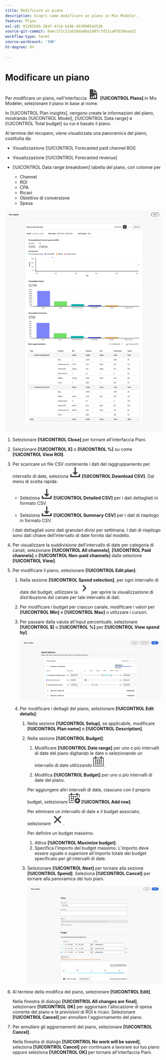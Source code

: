 ```yaml
---
title: Modificare un piano
description: Scopri come modificare un piano in Mix Modeler.
feature: Plans
exl-id: 91385595-284f-4fcb-b54b-9539905e552b
source-git-commit: 9a6c1f1c12ab29da80a1997cfd31ca07b38eaa22
workflow-type: tm+mt
source-wordcount: '390'
ht-degree: 0%

---
```


# Modificare un piano

Per modificare un piano, nell&#39;interfaccia ![PLan](/help/assets/icons/FileChart.svg) **[!UICONTROL Plans]** in Mix Modeler, selezionare il piano in base al nome.

In [!UICONTROL Plan insights], vengono create le informazioni del piano, mostrando [!UICONTROL Model], [!UICONTROL Data range] e [!UICONTROL Total budget] su cui è basato il piano.

Al termine del recupero, viene visualizzata una panoramica del piano, costituita da:

- Visualizzazione [!UICONTROL Forecasted paid channel ROI]
- Visualizzazione [!UICONTROL Forecasted revenue]
- [!UICONTROL Data range breakdown] tabella del piano, con colonne per

   - Channel
   - ROI
   - CPA
   - Ricavi
   - Obiettivo di conversione
   - Spesa

![Panoramica di un piano](/help/assets/overview-plan.png)

1. Selezionare **[!UICONTROL Close]** per tornare all&#39;interfaccia Piani.

1. Selezionare **[!UICONTROL X]** o **[!UICONTROL  %]** su come **[!UICONTROL View ROI]**.

1. Per scaricare un file CSV contenente i dati del raggruppamento per intervallo di date, seleziona ![Scarica](/help/assets/icons/Download.svg) **[!UICONTROL Download CSV]**. Dal menu di scelta rapida:

   - Seleziona ![Scarica](/help/assets/icons/Download.svg) **[!UICONTROL Detailed CSV]** per i dati dettagliati in formato CSV.
   - Seleziona ![Scarica](/help/assets/icons/Download.svg) **[!UICONTROL Summary CSV]** per i dati di riepilogo in formato CSV.

   I dati dettagliati sono dati granulari divisi per settimana. I dati di riepilogo sono dati chiave dell’intervallo di date fornito dal modello.

1. Per visualizzare la suddivisione dell&#39;intervallo di date per categoria di canali, selezionare **[!UICONTROL All channels]**, **[!UICONTROL Paid channels]** o **[!UICONTROL Non-paid channels]** dalla selezione **[!UICONTROL View]**.

1. Per modificare il piano, selezionare **[!UICONTROL Edit plan]**:

   1. Nella sezione **[!UICONTROL Spend selection]**, per ogni intervallo di date del budget, utilizzare la ![freccia](/help/assets/icons/ChevronRight.svg) per aprire la visualizzazione di distribuzione del canale per tale intervallo di dati.

   1. Per modificare i budget per ciascun canale, modificare i valori per **[!UICONTROL Min]** e **[!UICONTROL Max]** o utilizzare i cursori.

   1. Per passare dalla valuta all&#39;input percentuale, selezionare **[!UICONTROL $]** o **[!UICONTROL %]** per **[!UICONTROL View spend by]**.

      ![Selezione spese](/help/assets/spend-selection.png)

   1. Per modificare i dettagli del piano, selezionare **[!UICONTROL Edit details]**:

      1. Nella sezione **[!UICONTROL Setup]**, se applicabile, modificare **[!UICONTROL Plan name]** e **[!UICONTROL Description]**.

      1. Nella sezione **[!UICONTROL Budget]**:

         1. Modificare **[!UICONTROL Date range]** per uno o più intervalli di date del piano digitando le date o selezionando un intervallo di date utilizzando ![Calendario](/help/assets/icons/Calendar.svg).

         1. Modifica **[!UICONTROL Budget]** per uno o più intervalli di date del piano.

         Per aggiungere altri intervalli di date, ciascuno con il proprio budget, selezionare ![CalendarAdd](/help/assets/icons/CalendarAdd.svg) **[!UICONTROL Add row]**.

         Per eliminare un intervallo di date e il budget associato, selezionare ![Chiudi](/help/assets/icons/Close.svg).

         Per definire un budget massimo:

         1. Attiva **[!UICONTROL Maximize budget]**.
         1. Specifica l&#39;importo del budget massimo. L’importo deve essere uguale o superiore all’importo totale dei budget specificato per gli intervalli di date.

      1. Selezionare **[!UICONTROL Next]** per tornare alla sezione **[!UICONTROL Spend]**. Seleziona **[!UICONTROL Cancel]** per tornare alla panoramica dei tuoi piani.

         ![Dettagli piano](/help/assets/plan-details.png)


1. Al termine della modifica del piano, selezionare **[!UICONTROL Edit]**.

   Nella finestra di dialogo **[!UICONTROL All changes are final]**, selezionare **[!UICONTROL OK]** per aggiornare l&#39;allocazione di spesa corrente del piano e le previsioni di ROI e ricavi. Selezionare **[!UICONTROL Cancel]** per annullare l&#39;aggiornamento del piano.

1. Per annullare gli aggiornamenti del piano, selezionare **[!UICONTROL Cancel]**.

   Nella finestra di dialogo **[!UICONTROL No work will be saved]**, seleziona **[!UICONTROL Cancel]** per continuare a lavorare sul tuo piano oppure seleziona **[!UICONTROL OK]** per tornare all&#39;interfaccia Piani.

